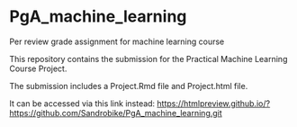 # PgA_machine_learning
Per review grade assignment for machine learning course

This repository contains the submission for the Practical Machine Learning Course Project.

The submission includes a Project.Rmd file and Project.html file.

It can be accessed via this link instead:
https://htmlpreview.github.io/?https://github.com/Sandrobike/PgA_machine_learning.git
